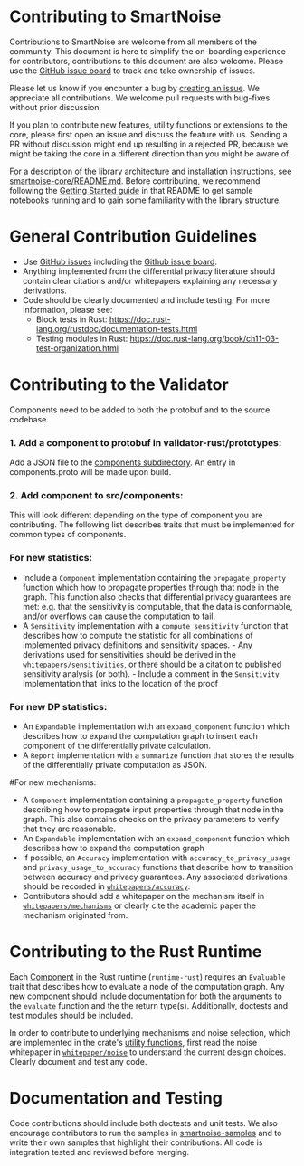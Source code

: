 Contributing to SmartNoise
=============================
Contributions to SmartNoise are welcome from all members of the community. This document is here to simplify the 
on-boarding experience for contributors, contributions to this document are also welcome. 
Please use the [GitHub issue board](https://github.com/orgs/opendifferentialprivacy/projects/2) to track and take ownership of issues. 

Please let us know if you encounter a bug by [creating an issue](https://github.com/opendifferentialprivacy/smartnoise-core/issues). We appreciate all contributions. We welcome pull requests with bug-fixes without prior discussion.

If you plan to contribute new features, utility functions or extensions to the core, please first open an issue and 
discuss the feature with us. Sending a PR without discussion might end up resulting in a rejected PR, because we might
 be taking the core in a different direction than you might be aware of.

For a description of the library architecture and installation instructions, see [smartnoise-core/README.md](./README.md). 
Before contributing, we recommend following the [Getting Started guide](./README.md#getting-started) in that README to get sample notebooks running and to gain some familiarity with the library structure.

General Contribution Guidelines
===============================

- Use [GitHub issues](https://github.com/opendifferentialprivacy/smartnoise-core/issues) including the [Github issue board](https://github.com/orgs/opendifferentialprivacy/projects/2).
- Anything implemented from the differential privacy literature should contain clear citations and/or whitepapers 
explaining any necessary derivations.
- Code should be clearly documented and include testing. For more information, please see:
  - Block tests in Rust: https://doc.rust-lang.org/rustdoc/documentation-tests.html
  - Testing modules in Rust: https://doc.rust-lang.org/book/ch11-03-test-organization.html 

Contributing to the Validator
=============================

Components need to be added to both the protobuf and to the source codebase. 

### 1. Add a component to protobuf in validator-rust/prototypes:

Add a JSON file to the [components subdirectory](validator-rust/prototypes/components). An entry in components.proto will be made upon build. 

### 2. Add component to src/components:

This will look different depending on the type of component you are contributing. The following list describes traits
that must be implemented for common types of components. 

### For new statistics:
  - Include a `Component` implementation containing the `propagate_property` function which 
        how to propagate properties through that node in the graph. This function also 
        checks that differential privacy guarantees are met: e.g. that the sensitivity is computable,
        that the data is conformable, and/or overflows can cause the computation to fail.
  - A `Sensitivity` implementation with a `compute_sensitivity` function that describes how to compute
        the statistic for all combinations of implemented privacy definitions and sensitivity spaces.
        - Any derivations used for sensitivities should be derived in the [`whitepapers/sensitivities`](whitepapers/sensitivities),
        or there should be a citation to published sensitivity analysis (or both).
        - Include a comment in the `Sensitivity` implementation that links to the location of the proof

### For new DP statistics:
  - An `Expandable` implementation with an `expand_component` function which describes how to expand the computation graph
        to insert each component of the differentially private calculation.
  - A `Report` implementation with a `summarize` function that stores the results of the differentially private computation 
        as JSON.

#For new mechanisms:
 -  A `Component` implementation containing a `propagate_property` function describing 
    how to propagate input properties through that node in the graph. This also contains checks on the 
    privacy parameters to verify that they are reasonable.
 - An `Expandable` implementation with an `expand_component` function which describes how to expand the computation graph
 - If possible, an `Accuracy` implementation with `accuracy_to_privacy_usage` and `privacy_usage_to_accuracy`
    functions that describe how to transition between accuracy and privacy guarantees. Any associated derivations 
    should be recorded in [`whitepapers/accuracy`](whitepapers/accuracies).
 - Contributors should add a whitepaper on the mechanism itself in  [`whitepapers/mechanisms`](whitepapers/mechanisms) or 
      clearly cite the academic paper the mechanism originated from.
   
Contributing to the Rust Runtime
================================

Each [Component](runtime-rust/src/components) in the Rust runtime (`runtime-rust`) requires an `Evaluable` trait that describes how to evaluate a node of the computation graph. Any new component should include documentation for both the arguments to the `evaluate` function and the the return type(s). Additionally, doctests and test modules should be included.

In order to contribute to underlying mechanisms and noise selection, which are implemented in the crate's [utility 
functions](https://github.com/opendifferentialprivacy/smartnoise-core/tree/develop/runtime-rust/src/utilities), first read the noise whitepaper in [`whitepaper/noise`](whitepapers/noise) to understand the current design choices. Clearly document and test any code.

Documentation and Testing
=======================
Code contributions should include both doctests and unit tests. We also encourage contributors to run the samples in 
[smartnoise-samples](https://github.com/opendifferentialprivacy/smartnoise-samples) and to write their own samples that highlight their contributions. All code is integration tested and reviewed before merging. 
